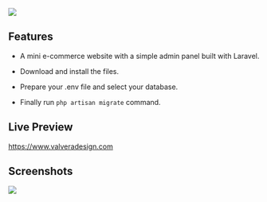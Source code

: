 ![](https://upload.wikimedia.org/wikipedia/commons/thumb/3/36/Logo.min.svg/1200px-Logo.min.svg.png)

## Features

- A mini e-commerce website with a simple admin panel built with Laravel.

- Download and install the files.

- Prepare your .env file and select your database.

- Finally run `php artisan migrate` command.

## Live Preview

https://www.valveradesign.com

## Screenshots

![](https://i.ibb.co/cCcLQBM/screenshots-fw.png)
